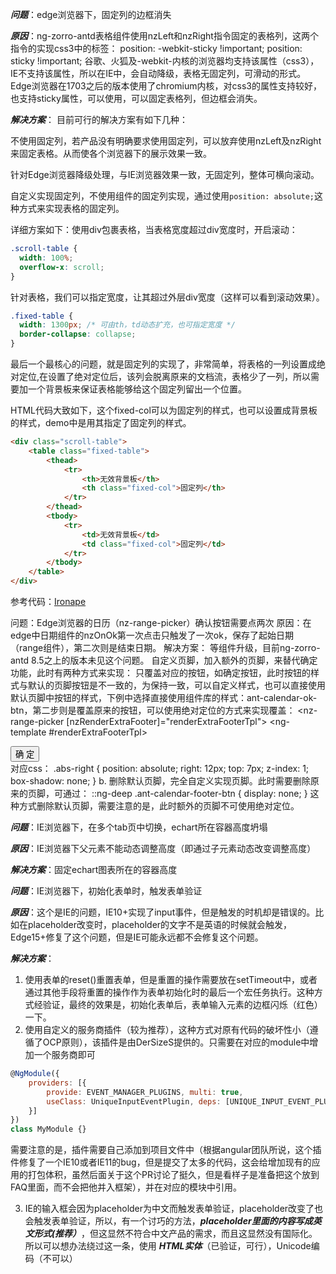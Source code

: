 ***问题***：edge浏览器下，固定列的边框消失

***原因***：ng-zorro-antd表格组件使用nzLeft和nzRight指令固定的表格列，这两个指令的实现css3中的标签：
position: -webkit-sticky !important;
position: sticky !important;
谷歌、火狐及-webkit-内核的浏览器均支持该属性（css3），IE不支持该属性，所以在IE中，会自动降级，表格无固定列，可滑动的形式。
Edge浏览器在1703之后的版本使用了chromium内核，对css3的属性支持较好，也支持sticky属性，可以使用，可以固定表格列，但边框会消失。 

***解决方案***：
目前可行的解决方案有如下几种：

不使用固定列，若产品没有明确要求使用固定列，可以放弃使用nzLeft及nzRight来固定表格。从而使各个浏览器下的展示效果一致。

针对Edge浏览器降级处理，与IE浏览器效果一致，无固定列，整体可横向滚动。

自定义实现固定列，不使用组件的固定列实现，通过使用```position: absolute;```这种方式来实现表格的固定列。

详细方案如下：使用div包裹表格，当表格宽度超过div宽度时，开启滚动：

```css
.scroll-table {
  width: 100%;
  overflow-x: scroll;
}
```

针对表格，我们可以指定宽度，让其超过外层div宽度（这样可以看到滚动效果）。

```css
.fixed-table {
  width: 1300px; /* 可由th，td动态扩充，也可指定宽度 */
  border-collapse: collapse;
}
```

最后一个最核心的问题，就是固定列的实现了，非常简单，将表格的一列设置成绝对定位,在设置了绝对定位后，该列会脱离原来的文档流，表格少了一列，所以需要加一个背景板来保证表格能够给这个固定列留出一个位置。

HTML代码大致如下，这个fixed-col可以为固定列的样式，也可以设置成背景板的样式，demo中是用其指定了固定列的样式。

```HTML
<div class="scroll-table">
    <table class="fixed-table">
        <thead>
            <tr>
                <th>无效背景板</th>
                <th class="fixed-col">固定列</th>
            </tr>
        </thead>
        <tbody>
            <tr>
                <td>无效背景板</td>
                <td class="fixed-col">固定列</td>
            </tr>
        </tbody>
    </table>
</div>
```

参考代码：[Ironape](https://www.cnblogs.com/guyg/p/6896847.html)

问题：Edge浏览器的日历（nz-range-picker）确认按钮需要点两次
原因：在edge中日期组件的nzOnOk第一次点击只触发了一次ok，保存了起始日期（range组件），第二次则是结束日期。
解决方案：
等组件升级，目前ng-zorro-antd 8.5之上的版本未见这个问题。
自定义页脚，加入额外的页脚，来替代确定功能，此时有两种方式来实现：
只覆盖对应的按钮，如确定按钮，此时按钮的样式与默认的页脚按钮是不一致的，为保持一致，可以自定义样式，也可以直接使用默认页脚中按钮的样式，下例中选择直接使用组件库的样式：ant-calendar-ok-btn，第二步则是覆盖原来的按钮，可以使用绝对定位的方式来实现覆盖：
<nz-range-picker [nzRenderExtraFooter]="renderExtraFooterTpl">
<ng-template #renderExtraFooterTpl>
  <div>
    <button nz-button nzType="primary" class="ant-calendar-ok-btn abs-right">确 定</button>
  </div>
</ng-template>
对应css：
.abs-right {
  position: absolute;
  right: 12px;
  top: 7px;
  z-index: 1;
  box-shadow: none;
}
b. 删除默认页脚，完全自定义实现页脚。此时需要删除原来的页脚，可通过：
::ng-deep .ant-calendar-footer-btn {
  display: none;
}
这种方式删除默认页脚，需要注意的是，此时额外的页脚不可使用绝对定位。

***问题***：IE浏览器下，在多个tab页中切换，echart所在容器高度坍塌

***原因***：IE浏览器下父元素不能动态调整高度（即通过子元素动态改变调整高度）

***解决方案***：固定echart图表所在的容器高度

***问题***：IE浏览器下，初始化表单时，触发表单验证

***原因***：这个是IE的问题，IE10+实现了input事件，但是触发的时机却是错误的。比如在placeholder改变时，placeholder的文字不是英语的时候就会触发，Edge15+修复了这个问题，但是IE可能永远都不会修复这个问题。

***解决方案***：

1. 使用表单的reset()重置表单，但是重置的操作需要放在setTimeout中，或者通过其他手段将重置的操作作为表单初始化时的最后一个宏任务执行。这种方式经验证，最终的效果是，初始化表单后，表单输入元素的边框闪烁（红色）一下。
2. 使用自定义的服务商插件（较为推荐），这种方式对原有代码的破坏性小（遵循了OCP原则），该插件是由DerSizeS提供的。只需要在对应的module中增加一个服务商即可

```Javascript
@NgModule({
    providers: [{
	    provide: EVENT_MANAGER_PLUGINS, multi: true,
	    useClass: UniqueInputEventPlugin, deps: [UNIQUE_INPUT_EVENT_PLUGIN_CONFIG],
	}]	
})
class MyModule {}
```

需要注意的是，插件需要自己添加到项目文件中（根据angular团队所说，这个插件修复了一个IE10或者IE11的bug，但是提交了太多的代码，这会给增加现有的应用的打包体积，虽然后面关于这个PR讨论了挺久，但是看样子是准备把这个放到FAQ里面，而不会把他并入框架），并在对应的模块中引用。

3. IE的输入框会因为placeholder为中文而触发表单验证，placeholder改变了也会触发表单验证，所以，有一个讨巧的方法，***placeholder里面的内容写成英文形式(推荐）***，但这显然不符合中文产品的需求，而且这显然没有国际化。所以可以想办法绕过这一条，使用 ***HTML实体***（已验证，可行），Unicode编码（不可以）
